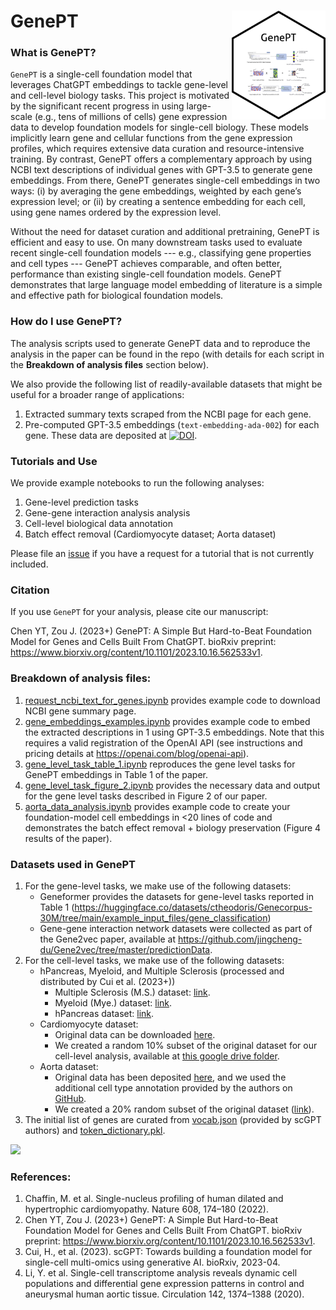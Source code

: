 # GenePT  <img src="./figs/genept_sticker.png" align="right" width="150px"/>

### What is GenePT?

`GenePT` is a single-cell foundation model that leverages ChatGPT embeddings to tackle gene-level and cell-level biology tasks. This project is motivated by the significant recent progress in using large-scale (e.g., tens of millions of cells) gene expression data to develop foundation models for single-cell biology. These models implicitly learn gene and cellular functions from the gene expression profiles, which requires extensive data curation and resource-intensive training. By contrast, GenePT offers a complementary approach by using NCBI text descriptions of individual genes with GPT-3.5 to generate gene embeddings. From there, GenePT generates single-cell embeddings in two ways: (i) by averaging the gene embeddings, weighted by each gene’s expression level; or (ii) by creating a sentence embedding for each cell, using gene names ordered by the expression level. 

Without the need for dataset curation and additional pretraining, GenePT is efficient and easy to use. On many downstream tasks used to evaluate recent single-cell foundation models --- e.g., classifying gene properties and cell types --- GenePT achieves comparable, and often better, performance than existing single-cell foundation models. GenePT demonstrates that large language model embedding of literature is a simple and effective path for biological foundation models.

### How do I use GenePT?

The analysis scripts used to generate GenePT data and to reproduce the analysis in the paper can be found in the repo (with details for each script in the **Breakdown of analysis files** section below). 

We also provide the following list of readily-available datasets that might be useful for a broader range of applications:
1. Extracted summary texts scraped from the NCBI page for each gene.
2. Pre-computed GPT-3.5 embeddings (`text-embedding-ada-002`) for each gene.
These data are deposited at [![DOI](https://zenodo.org/badge/DOI/10.5281/zenodo.10030426.svg)](https://doi.org/10.5281/zenodo.10030426).



### Tutorials and Use

We provide example notebooks to run the following analyses:
1. Gene-level prediction tasks
2. Gene-gene interaction analysis analysis
3. Cell-level biological data annotation 
4. Batch effect removal (Cardiomyocyte dataset; Aorta dataset)

Please file an [issue](https://github.com/yiqunchen/GenePT/issues) if you have a request for a tutorial that is not currently included.


### Citation

If you use `GenePT` for your analysis, please cite our manuscript:

Chen YT,  Zou J. (2023+) GenePT: A Simple But Hard-to-Beat Foundation Model for Genes and Cells Built From ChatGPT. bioRxiv preprint: https://www.biorxiv.org/content/10.1101/2023.10.16.562533v1.


### Breakdown of analysis files:
1. [request_ncbi_text_for_genes.ipynb](./request_ncbi_text_for_genes.ipynb) provides example code to download NCBI gene summary page.
2. [gene_embeddings_examples.ipynb](./gene_embeddings_examples.ipynb) provides example code to embed the extracted descriptions in 1 using GPT-3.5 embeddings. Note that this requires a valid registration of the OpenAI API (see instructions and pricing details at https://openai.com/blog/openai-api). 
3. [gene_level_task_table_1.ipynb](./gene_level_task_table_1.ipynb) reproduces the gene level tasks for GenePT embeddings in Table 1 of the paper.
4. [gene_level_task_figure_2.ipynb](./gene_level_task_figure_2.ipynb) provides the necessary data and output for the gene level tasks described in Figure 2 of our paper.
5. [aorta_data_analysis.ipynb](./aorta_data_analysis.ipynb) provides example code to create your foundation-model cell embeddings in <20 lines of code and demonstrates the batch effect removal + biology preservation (Figure 4 results of the paper). 

### Datasets used in GenePT
1. For the gene-level tasks, we make use of the following datasets:
	- Geneformer provides the datasets for gene-level tasks reported in Table 1 (https://huggingface.co/datasets/ctheodoris/Genecorpus-30M/tree/main/example_input_files/gene_classification)
	- Gene-gene interaction network datasets were collected as part of the Gene2vec paper, available at https://github.com/jingcheng-du/Gene2vec/tree/master/predictionData.
2. For the cell-level tasks, we make use of the following datasets:
	- hPancreas, Myeloid, and Multiple Sclerosis (processed and distributed by Cui et al. (2023+))
		- Multiple Sclerosis (M.S.) dataset: [link](https://drive.google.com/drive/folders/1Qd42YNabzyr2pWt9xoY4cVMTAxsNBt4v?usp=sharing).
		- Myeloid (Mye.) dataset: [link](https://drive.google.com/drive/folders/1VbpApQufZq8efFGakW3y8QDDpY9MBoDS?usp=drive_link).
		- hPancreas dataset: [link](https://drive.google.com/drive/folders/1s9XjcSiPC-FYV3VeHrEa7SeZetrthQVV?usp=drive_link).
	- Cardiomyocyte dataset: 
		- Original data can be downloaded [here](https://singlecell.broadinstitute.org/single_cell/study/SCP1303/single-nuclei-profiling-of-human-dilated-and-hypertrophic-cardiomyopathy).
		- We created a random 10% subset of the original dataset for our cell-level analysis, available at [this google drive folder](https://drive.google.com/drive/folders/1LgFvJqWNq9BqHbuxB2tYf62kXs9KqL4t?usp=share_link).
	- Aorta dataset:
		- Original data has been deposited [here](https://www.ncbi.nlm.nih.gov/geo/query/acc.cgi?acc=GSE155468), and we used the additional cell type annotation provided by the authors on [GitHub](https://github.com/LI-Yan-Ming/Circulation.-2020-142-1374-1388/blob/main/meta_addsubcluster_cellcycle.csv).
		- We created a 20% random subset of the original dataset ([link](https://drive.google.com/drive/folders/1LgFvJqWNq9BqHbuxB2tYf62kXs9KqL4t?usp=share_link)).
3. The initial list of genes are curated from [vocab.json](https://drive.google.com/drive/folders/1oWh_-ZRdhtoGQ2Fw24HP41FgLoomVo-y) (provided by scGPT authors) and [token_dictionary.pkl](https://huggingface.co/ctheodoris/Geneformer/blob/main/geneformer/token_dictionary.pkl).

![](./figs/Presentation3.png)

### References:
1. Chaffin, M. et al. Single-nucleus profiling of human dilated and hypertrophic cardiomyopathy. Nature 608, 174–180 (2022).
2. Chen YT,  Zou J. (2023+) GenePT: A Simple But Hard-to-Beat Foundation Model for Genes and Cells Built From ChatGPT. bioRxiv preprint: https://www.biorxiv.org/content/10.1101/2023.10.16.562533v1.
3. Cui, H., et al. (2023). scGPT: Towards building a foundation model for single-cell multi-omics using generative AI. bioRxiv, 2023-04.
4. Li, Y. et al. Single-cell transcriptome analysis reveals dynamic cell populations and differential gene expression patterns in control and aneurysmal human aortic tissue. Circulation 142, 1374–1388 (2020).




